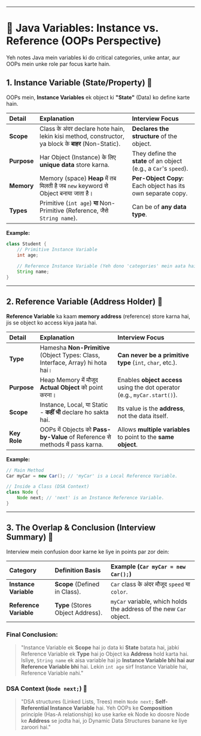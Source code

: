 
-----

# 📝 Java Variables: Instance vs. Reference (OOPs Perspective)

Yeh notes Java mein variables ki do critical categories, unke antar, aur OOPs mein unke role par focus karte hain.

## 1\. Instance Variable (State/Property) 🧱

OOPs mein, **Instance Variables** ek object ki **"State"** (Data) ko define karte hain.

| Detail | Explanation | Interview Focus |
| :--- | :--- | :--- |
| **Scope** | Class के अंदर declare hote hain, lekin kisi method, constructor, ya block के **बाहर** (Non-Static). | **Declares the structure** of the object. |
| **Purpose** | Har Object (Instance) के लिए **unique data** store karna. | They define the **state** of an object (e.g., a `Car`'s `speed`). |
| **Memory** | Memory (space) **Heap** में तब मिलती है जब `new` keyword से Object बनाया जाता है। | **Per-Object Copy:** Each object has its own separate copy. |
| **Types** | Primitive (`int age`) **या** Non-Primitive (Reference, जैसे `String name`). | Can be of **any data type**. |

**Example:**

```java
class Student {
    // Primitive Instance Variable
    int age; 
    
    // Reference Instance Variable (Yeh dono 'categories' mein aata hai)
    String name; 
}
```

-----

## 2\. Reference Variable (Address Holder) 📍

**Reference Variable** ka kaam **memory address** (reference) store karna hai, jis se object ko access kiya jaata hai.

| Detail | Explanation | Interview Focus |
| :--- | :--- | :--- |
| **Type** | Hamesha **Non-Primitive** (Object Types: Class, Interface, Array) hi hota hai। | **Can never be a primitive type** (`int`, `char`, etc.). |
| **Purpose** | Heap Memory में मौजूद **Actual Object** को point करना। | Enables **object access** using the dot operator (e.g., `myCar.start()`). |
| **Scope** | Instance, Local, या Static - **कहीं भी** declare ho sakta hai. | Its value is the **address**, not the data itself. |
| **Key Role** | OOPs में Objects को **Pass-by-Value** of Reference से methods में pass karna. | Allows **multiple variables** to point to the **same object**. |

**Example:**

```java
// Main Method
Car myCar = new Car(); // 'myCar' is a Local Reference Variable.

// Inside a Class (DSA Context)
class Node {
    Node next; // 'next' is an Instance Reference Variable.
}
```

-----

## 3\. The Overlap & Conclusion (Interview Summary) 🤝

Interview mein confusion door karne ke liye in points par zor dein:

| Category | Definition Basis | Example (`Car myCar = new Car();`) |
| :--- | :--- | :--- |
| **Instance Variable** | **Scope** (Defined in Class). | `Car` class के अंदर मौजूद `speed` या `color`. |
| **Reference Variable** | **Type** (Stores Object Address). | `myCar` variable, which holds the address of the new `Car` object. |

### Final Conclusion:

> "Instance Variable ek **Scope** hai jo data ki **State** batata hai, jabki Reference Variable ek **Type** hai jo Object ka **Address** hold karta hai. Isliye, `String name` ek aisa variable hai jo **Instance Variable bhi hai aur Reference Variable bhi** hai. Lekin `int age` sirf Instance Variable hai, Reference Variable nahi."

### DSA Context (`Node next;`) 🔗

> "DSA structures (Linked Lists, Trees) mein `Node next;` **Self-Referential Instance Variable** hai. Yeh OOPs ke **Composition** principle (Has-A relationship) ko use karke ek Node ko doosre Node ke **Address** se jodta hai, jo Dynamic Data Structures banane ke liye zaroori hai."